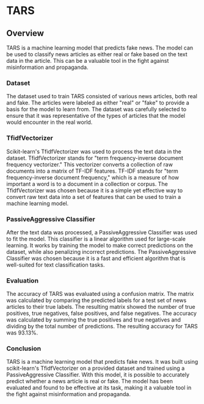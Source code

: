 # TARS
## Overview
TARS is a machine learning model that predicts fake news. The model can be used to classify news articles as either real or fake based on the text data in the article. This can be a valuable tool in the fight against misinformation and propaganda.

### Dataset

The dataset used to train TARS consisted of various news articles, both real and fake. The articles were labeled as either "real" or "fake" to provide a basis for the model to learn from. The dataset was carefully selected to ensure that it was representative of the types of articles that the model would encounter in the real world.

### TfidfVectorizer

Scikit-learn's TfidfVectorizer was used to process the text data in the dataset. TfidfVectorizer stands for "term frequency-inverse document frequency vectorizer." This vectorizer converts a collection of raw documents into a matrix of TF-IDF features. TF-IDF stands for "term frequency-inverse document frequency," which is a measure of how important a word is to a document in a collection or corpus. The TfidfVectorizer was chosen because it is a simple yet effective way to convert raw text data into a set of features that can be used to train a machine learning model.

### PassiveAggressive Classifier

After the text data was processed, a PassiveAggressive Classifier was used to fit the model. This classifier is a linear algorithm used for large-scale learning. It works by training the model to make correct predictions on the dataset, while also penalizing incorrect predictions. The PassiveAggressive Classifier was chosen because it is a fast and efficient algorithm that is well-suited for text classification tasks.

### Evaluation

The accuracy of TARS was evaluated using a confusion matrix. The matrix was calculated by comparing the predicted labels for a test set of news articles to their true labels. The resulting matrix showed the number of true positives, true negatives, false positives, and false negatives. The accuracy was calculated by summing the true positives and true negatives and dividing by the total number of predictions. The resulting accuracy for TARS was 93.13%.

### Conclusion

TARS is a machine learning model that predicts fake news. It was built using scikit-learn's TfidfVectorizer on a provided dataset and trained using a PassiveAggressive Classifier. With this model, it is possible to accurately predict whether a news article is real or fake. The model has been evaluated and found to be effective at its task, making it a valuable tool in the fight against misinformation and propaganda.
